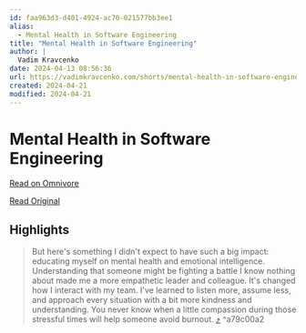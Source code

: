```yaml
---
id: faa963d3-d401-4924-ac70-021577bb3ee1
alias:
  - Mental Health in Software Engineering
title: "Mental Health in Software Engineering"
author: |
  Vadim Kravcenko
date: 2024-04-13 08:56:36
url: https://vadimkravcenko.com/shorts/mental-health-in-software-engineering/
created: 2024-04-21
modified: 2024-04-21
---
```


# Mental Health in Software Engineering

[Read on Omnivore](https://omnivore.app/me/https-vadimkravcenko-com-shorts-mental-health-in-software-engine-18ed67545d7)

[Read Original](https://vadimkravcenko.com/shorts/mental-health-in-software-engineering/)

## Highlights

> But here's something I didn't expect to have such a big impact: educating myself on mental health and emotional intelligence. Understanding that someone might be fighting a battle I know nothing about made me a more empathetic leader and colleague. It's changed how I interact with my team. I've learned to listen more, assume less, and approach every situation with a bit more kindness and understanding. You never know when a little compassion during those stressful times will help someone avoid burnout. [⤴️](https://omnivore.app/me/https-vadimkravcenko-com-shorts-mental-health-in-software-engine-18ed67545d7#a79c00a2-b3b4-48af-8dcc-ccf43a1af3f3)  ^a79c00a2

